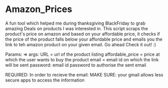 # Amazon_Prices

A fun tool which helped me during thanksgiving BlackFriday to grab amazing Deals on products I was interested in. 
This script scraps the product's price on amazon and based on your affordable price, it checks if the price of the product
falls below your affordable price and emails you the link to teh amazon product on your given email.
Go ahead Check it out! :) 

Params: => 
args: URL  = url of the product listing
       affordable_price = price at which the user wants to buy the product
       email = email id on which the link will be sent
       password: email id password to authorise the sent email


REQUIRED: 
In order to recieve the email: 
MAKE SURE: your gmail allows less secure apps to access the information
